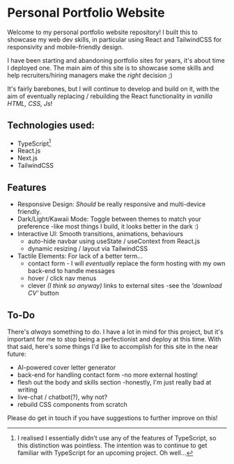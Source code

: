 
# Personal Portfolio Website

Welcome to my personal portfolio website repository!
I built this to showcase my web dev skills, in particular using React and TailwindCSS for responsivity and mobile-friendly design.

I have been starting and abandoning portfolio sites for years, it's about time I deployed one.
The main aim of this site is to showcase some skills and help recruiters/hiring managers make the *right* decision ;)

It's fairly barebones, but I will continue to develop and build on it, with the aim of eventually replacing / rebuilding the React functionality in *vanilla HTML, CSS, Js*!

## Technologies used:

- TypeScript[^1]
- React.js
- Next.js
- TailwindCSS



[^1]: I realised I essentially didn't use any of the features of TypeScript, so this distinction was pointless. The intention was to continue to get familiar with TypeScript for an upcoming project. Oh well...

## Features

- Responsive Design: *Should* be really responsive and multi-device friendly.
- Dark/Light/Kawaii Mode: Toggle between themes to match your preference -like most things I build, it looks better in the dark :) 
- Interactive UI: Smooth transitions, animations, behaviours
  - auto-hide navbar using useState / useContext from React.js
  - dynamic resizing / layout via TailwindCSS
- Tactile Elements: For lack of a better term...
  - contact form - I will *eventually* replace the form hosting with my own back-end to handle messages
  - hover / click nav menus
  - clever *(I think so anyway)* links to external sites -see the *'download CV'* button

## To-Do

There's *always* something to do. I have a lot in mind for this project, but it's important for me to stop being a perfectionist and deploy at this time.
With that said, here's some things I'd like to accomplish for this site in the near future:

- AI-powered cover letter generator
- back-end for handling contact form -no more external hosting!
- flesh out the body and skills section -honestly, I'm just really bad at writing
- live-chat / chatbot(?), why not?
- rebuild CSS components from scratch

Please do get in touch if you have suggestions to further improve on this!
